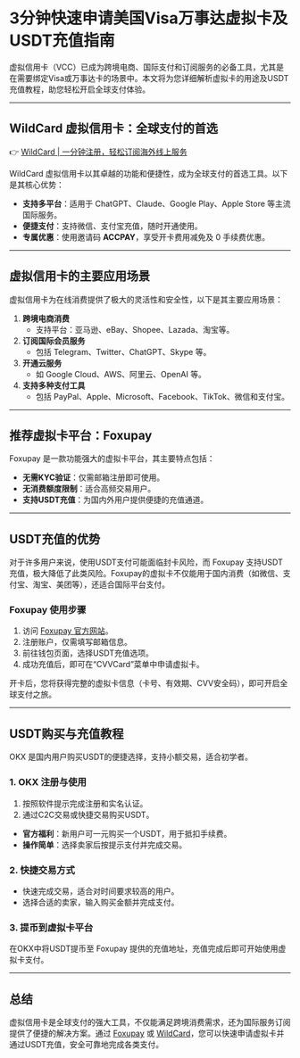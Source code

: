 # 3分钟快速申请美国Visa万事达虚拟卡及USDT充值指南

虚拟信用卡（VCC）已成为跨境电商、国际支付和订阅服务的必备工具，尤其是在需要绑定Visa或万事达卡的场景中。本文将为您详细解析虚拟卡的用途及USDT充值教程，助您轻松开启全球支付体验。

---

## WildCard 虚拟信用卡：全球支付的首选

👉 [WildCard | 一分钟注册，轻松订阅海外线上服务](https://bbtdd.com/WildCard)

WildCard 虚拟信用卡以其卓越的功能和便捷性，成为全球支付的首选工具。以下是其核心优势：

- **支持多平台**：适用于 ChatGPT、Claude、Google Play、Apple Store 等主流国际服务。
- **便捷支付**：支持微信、支付宝充值，随时开通使用。
- **专属优惠**：使用邀请码 **ACCPAY**，享受开卡费用减免及 0 手续费优惠。

---

## 虚拟信用卡的主要应用场景

虚拟信用卡为在线消费提供了极大的灵活性和安全性，以下是其主要应用场景：

1. **跨境电商消费**  
   - 支持平台：亚马逊、eBay、Shopee、Lazada、淘宝等。
2. **订阅国际会员服务**  
   - 包括 Telegram、Twitter、ChatGPT、Skype 等。
3. **开通云服务**  
   - 如 Google Cloud、AWS、阿里云、OpenAI 等。
4. **支持多种支付工具**  
   - 包括 PayPal、Apple、Microsoft、Facebook、TikTok、微信和支付宝。

---

## 推荐虚拟卡平台：Foxupay

Foxupay 是一款功能强大的虚拟卡平台，其主要特点包括：

- **无需KYC验证**：仅需邮箱注册即可使用。
- **无消费额度限制**：适合高频交易用户。
- **支持USDT充值**：为国内外用户提供便捷的充值通道。

---

## USDT充值的优势

对于许多用户来说，使用USDT支付可能面临封卡风险，而 Foxupay 支持USDT充值，极大降低了此类风险。Foxupay的虚拟卡不仅能用于国内消费（如微信、支付宝、淘宝、美团等），还适合国际平台支付。

### Foxupay 使用步骤

1. 访问 [Foxupay 官方网站](https://www.foxupay.com/h5/#/)。
2. 注册账户，仅需填写邮箱信息。
3. 前往钱包页面，选择USDT充值选项。
4. 成功充值后，即可在“CVVCard”菜单中申请虚拟卡。

开卡后，您将获得完整的虚拟卡信息（卡号、有效期、CVV安全码），即可开启全球支付之旅。

---

## USDT购买与充值教程

OKX 是国内用户购买USDT的便捷选择，支持小额交易，适合初学者。

### 1. OKX 注册与使用

1. 按照软件提示完成注册和实名认证。
2. 通过C2C交易或快捷交易购买USDT。

- **官方福利**：新用户可一元购买一个USDT，用于抵扣手续费。
- **操作简单**：选择卖家后按提示支付并完成交易。

### 2. 快捷交易方式

- 快速完成交易，适合对时间要求较高的用户。
- 选择合适的卖家，输入购买金额并完成支付。

### 3. 提币到虚拟卡平台

在OKX中将USDT提币至 Foxupay 提供的充值地址，充值完成后即可开始使用虚拟卡支付。

---

## 总结

虚拟信用卡是全球支付的强大工具，不仅能满足跨境消费需求，还为国际服务订阅提供了便捷的解决方案。通过 [Foxupay](https://www.foxupay.com/h5/#/) 或 [WildCard](https://bbtdd.com/WildCard)，您可以快速申请虚拟卡并通过USDT充值，安全可靠地完成各类支付。